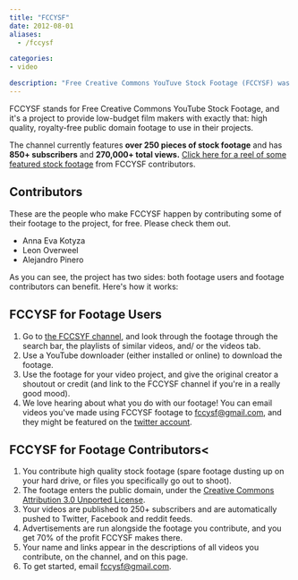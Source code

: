 ```yaml
---
title: "FCCYSF"
date: 2012-08-01
aliases:
  - /fccysf

categories:
- video

description: "Free Creative Commons YouTuve Stock Footage (FCCYSF) was my multi-year project to provide high quality stock footage to low budget filmmakers, for free."
---
```


FCCYSF stands for Free Creative Commons YouTube Stock Footage, and it's a project to provide low-budget film makers with exactly that: high quality, royalty-free public domain footage to use in their projects.

The channel currently features **over 250 pieces of stock footage** and has **850+ subscribers** and **270,000+ total views.** [Click here for a reel of some featured stock footage](https://www.youtube.com/embed/29Kw6ZxRRug?list=PL5ko6Bid5lNdqgwUmU0dyznUyxXmGCT6k) from FCCYSF contributors.

## Contributors

These are the people who make FCCYSF happen by contributing some of their footage to the project, for free. Please check them out.

- Anna Eva Kotyza
- Leon Overweel
- Alejandro Pinero

As you can see, the project has two sides: both footage users and footage contributors can benefit. Here's how it works:

## FCCYSF for Footage Users

1. Go to <a href="http://youtube.com/fccysf">the FCCSYF channel</a>, and look through the footage through the search bar, the playlists of similar videos, and/ or the videos tab.
1. Use a YouTube downloader (either installed or online) to download the footage.
1. Use the footage for your video project, and give the original creator a shoutout or credit (and link to the FCCYSF channel if you're in a really good mood).
1. We love hearing about what you do with our footage! You can email videos you've made using FCCYSF footage to [fccysf@gmail.com](mailto:fccysf@gmail.com), and they might be featured on the [twitter account](https://twitter.com/fccysf).

## FCCYSF for Footage Contributors<

1. You contribute high quality stock footage (spare footage dusting up on your hard drive, or files you specifically go out to shoot).
1. The footage enters the public domain, under the [Creative Commons Attribution 3.0 Unported License](http://creativecommons.org/licenses/by/3.0/).
1. Your videos are published to 250+ subscribers and are automatically pushed to Twitter, Facebook and reddit feeds.
1. Advertisements are run alongside the footage you contribute, and you get 70% of the profit FCCYSF makes there.
1. Your name and links appear in the descriptions of all videos you contribute, on the channel, and on this page.
1. To get started, email <a href="mailto:fccysf@gmail.com">fccysf@gmail.com</a>.
